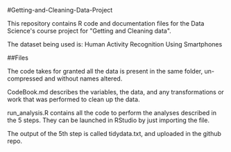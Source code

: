 #Getting-and-Cleaning-Data-Project

This repository contains R code and documentation files for the Data Science's course project for "Getting and Cleaning data".

The dataset being used is: Human Activity Recognition Using Smartphones

##Files

The code takes for granted all the data is present in the same folder, un-compressed and without names altered.

CodeBook.md describes the variables, the data, and any transformations or work that was performed to clean up the data.

run_analysis.R contains all the code to perform the analyses described in the 5 steps. They can be launched in RStudio by just importing the file.

The output of the 5th step is called tidydata.txt, and uploaded in the github repo.
